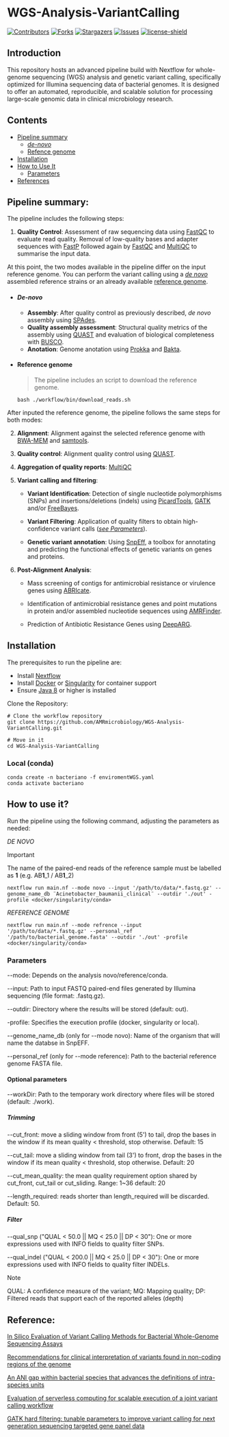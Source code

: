 # WGS-Analysis-VariantCalling
[![Contributors][contributors-shield]][contributors-url]
[![Forks][forks-shield]][forks-url]
[![Stargazers][stars-shield]][stars-url]
[![Issues][issues-shield]][issues-url]
[![license-shield]][license-url]

## Introduction
This repository hosts an advanced pipeline build with Nextflow for whole-genome sequencing (WGS) analysis and genetic variant calling, specifically optimized for Illumina sequencing data of bacterial genomes. It is designed to offer an automated, reproducible, and scalable solution for processing large-scale genomic data in clinical microbiology research.

## Contents
- [Pipeline summary](#pipeline-summary)
    - [*de-novo*](#de-novo)
    - [Refence genome](#reference-genome)
- [Installation](#installation)
- [How to Use It](#how-to-use-it)
    - [Parameters](#parameters)
- [References](#reference)

## Pipeline summary:
The pipeline includes the following steps:

1. **Quality Control**: Assessment of raw sequencing data using [FastQC](https://www.bioinformatics.babraham.ac.uk/projects/fastqc/) to evaluate read quality. Removal of low-quality bases and adapter sequences with [FastP](https://github.com/OpenGene/fastp) followed again by [FastQC](https://www.bioinformatics.babraham.ac.uk/projects/fastqc/) and [MultiQC](https://github.com/MultiQC/MultiQC) to summarise the input data.

At this point, the two modes available in the pipeline differ on the input reference genome. You can perform the variant calling using a [*de novo*](#de-novo) assembled reference strains or an already available [reference genome](#reference-genome). 

-  #### *De-novo*

    - **Assembly**: After quality control as previously described, *de novo* assembly using [SPAdes](https://github.com/ablab/spades).
    -  **Quality assembly assessment**: Structural quality metrics of the assembly using [QUAST](https://bioinf.spbau.ru/quast) and evaluation of biological completeness with [BUSCO](https://github.com/metashot/busco).
    -   **Anotation**: Genome anotation using [Prokka](https://github.com/tseemann/prokka) and [Bakta](https://github.com/oschwengers/bakta).

-  #### Reference genome
    >The pipeline includes an script to download the reference genome.
    ```
    bash ./workflow/bin/download_reads.sh
    ```

After inputed the reference genome, the pipeline follows the same steps for both modes:

2. **Alignment**: Alignment against the selected reference genome with [BWA-MEM](https://github.com/bwa-mem2/bwa-mem2) and [samtools](https://github.com/samtools/samtools).
3. **Quality control**: Alignment quality control using [QUAST](https://bioinf.spbau.ru/quast).
4. **Aggregation of quality reports**: [MultiQC](https://github.com/MultiQC/MultiQC)

5. **Variant calling and filtering**:

    -  **Variant Identification**: Detection of single nucleotide polymorphisms (SNPs) and insertions/deletions (indels) using [PicardTools](https://broadinstitute.github.io/picard/), [GATK](https://github.com/broadinstitute/gatk) and/or [FreeBayes](https://github.com/freebayes/freebayes).

    -  **Variant Filtering**: Application of quality filters to obtain high-confidence variant calls ([*see Parameters*](#parameters)).

    -  **Genetic variant annotation**: Using [SnpEff](http://pcingola.github.io/SnpEff/), a toolbox for annotating and predicting the functional effects of genetic variants on genes and proteins.

7. **Post-Alignment Analysis**:
    
    - Mass screening of contigs for antimicrobial resistance or virulence genes using [ABRIcate](https://github.com/tseemann/abricate).

    -  Identification of antimicrobial resistance genes and point mutations in protein and/or assembled nucleotide sequences using [AMRFinder](https://github.com/ncbi/amr).

    - Prediction of Antibiotic Resistance Genes using [DeepARG](https://github.com/gaarangoa/deeparg).
 

## Installation
The prerequisites to run the pipeline are:
- Install [Nextflow](https://github.com/nextflow-io/nextflow)
- Install [Docker](https://github.com/docker/docker-install) or [Singularity](https://github.com/sylabs/singularity-admindocs/blob/main/installation.rst) for container support
- Ensure [Java 8](https://github.com/winterbe/java8-tutorial) or higher is installed

Clone the Repository:

```
# Clone the workflow repository
git clone https://github.com/AMRmicrobiology/WGS-Analysis-VariantCalling.git

# Move in it
cd WGS-Analysis-VariantCalling
```
<!-- compl -->
### Local (conda)

  ```
  conda create -n bacteriano -f enviromentWGS.yaml
  conda activate bacteriano
  ```



## How to use it?

Run the pipeline using the following command, adjusting the parameters as needed:

*DE NOVO*
>[!IMPORTANT]
The name of the paired-end reads of the reference sample must be labelled as **1** (e.g. AB**1**_1 / AB**1**_2)

```
nextflow run main.nf --mode novo --input '/path/to/data/*.fastq.gz' --genome_name_db ¨Acinetobacter_baumanii_clinical¨ --outdir './out' -profile <docker/singularity/conda>
```

*REFERENCE GENOME*
```
nextflow run main.nf --mode refrence --input '/path/to/data/*.fastq.gz' --personal_ref '/path/to/bacterial_genome.fasta' --outdir './out' -profile <docker/singularity/conda>
```

### Parameters

--mode: Depends on the analysis novo/reference/conda.

--input: Path to input FASTQ paired-end files generated by Illumina sequencing (file format: .fastq.gz).

--outdir: Directory where the results will be stored (default: out).

-profile: Specifies the execution profile (docker, singularity or local).

--genome_name_db (only for --mode novo): Name of the organism that will name the databse in SnpEFF.

--personal_ref (only for --mode reference): Path to the bacterial reference genome FASTA file.


#### Optional parameters

--workDir: Path to the temporary work directory where files will be stored (default: ./work).

##### Trimming

--cut_front: move a sliding window from front (5') to tail, drop the bases in the window if its mean quality < threshold, stop otherwise. Default: 15

--cut_tail: move a sliding window from tail (3') to front, drop the bases in the window if its mean quality < threshold, stop otherwise. Default: 20

--cut_mean_quality: the mean quality requirement option shared by cut_front, cut_tail or cut_sliding. Range: 1~36 default: 20

--length_required: reads shorter than length_required will be discarded. Default: 50.

##### Filter

--qual_snp ("QUAL < 50.0 || MQ < 25.0 || DP < 30"): One or more expressions used with INFO fields to quality filter SNPs.

--qual_indel ("QUAL < 200.0 || MQ < 25.0 || DP < 30"): One or more expressions used with INFO fields to quality filter INDELs.

>[!NOTE]
QUAL: A confidence measure of the variant; MQ: Mapping quality; DP: Filtered reads that support each of the reported alleles (depth)



[contributors-shield]: https://img.shields.io/github/contributors/jimmlucas/DIvergenceTimes.svg?style=for-the-badge
[contributors-url]: https://github.com/jimmlucas/DIvergenceTimes/graphs/contributors

[forks-shield]: https://img.shields.io/github/forks/jimmlucas/DIvergenceTimes.svg?style=for-the-badge
[forks-url]: https://github.com/jimmlucas/DIvergenceTimes/network/members

[stars-shield]: https://img.shields.io/github/stars/jimmlucas/DIvergenceTimes.svg?style=for-the-badge
[stars-url]: https://github.com/gjimmlucas/DIvergenceTimes/stargazers

[issues-shield]: https://img.shields.io/github/issues/jimmlucas/DIvergenceTimes.svg?style=for-the-badge
[issues-url]: https://github.com/jimmlucas/DIvergenceTimes/issues

[license-shield]: https://img.shields.io/github/license/jimmlucas/DIvergenceTimes.svg?style=for-the-badge
[license-url]: https://github.com/jimmlucas/DIvergenceTimes/blob/master/LICENSE.txt

## Reference:

[In Silico Evaluation of Variant Calling Methods for Bacterial Whole-Genome Sequencing Assays](https://www.ncbi.nlm.nih.gov/pmc/articles/PMC10446864/)

[Recommendations for clinical interpretation of variants found in non-coding regions of the genome](https://www.ncbi.nlm.nih.gov/pmc/articles/PMC9295495/)

[An ANI gap within bacterial species that advances the definitions of intra-species units](https://journals.asm.org/doi/10.1128/mbio.02696-23)

[Evaluation of serverless computing for scalable execution of a joint variant calling workflow](https://journals.plos.org/plosone/article?id=10.1371/journal.pone.0254363)

[GATK hard filtering: tunable parameters to improve variant calling for next generation sequencing targeted gene panel data](https://bmcbioinformatics.biomedcentral.com/articles/10.1186/s12859-017-1537-8#Sec6)


<!-- ADD REFERENCES -->











